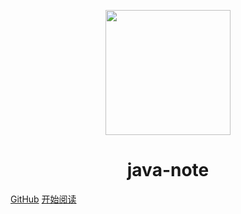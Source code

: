 <p align="center">
<img src="https://ss0.bdstatic.com/70cFvHSh_Q1YnxGkpoWK1HF6hhy/it/u=2481424715,2807309609&fm=26&gp=0.jpg" width="200" height="200"/>
</p>
<h1 align="center">java-note</h1>

[GitHub](https://github.com/zzl493743016/java-home)
[开始阅读](#java-note)




